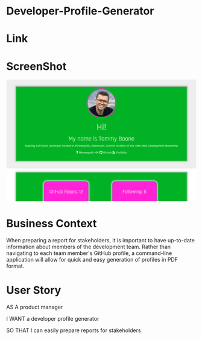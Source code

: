 # Developer-Profile-Generator

# Link

# ScreenShot
![alt_text](./images/Profile-Screenshot.png)

# Business Context
When preparing a report for stakeholders, it is important to have up-to-date information about members of the development team. Rather than navigating to each team member's GitHub profile, a command-line application will allow for quick and easy generation of profiles in PDF format.

# User Story
AS A product manager

I WANT a developer profile generator

SO THAT I can easily prepare reports for stakeholders
